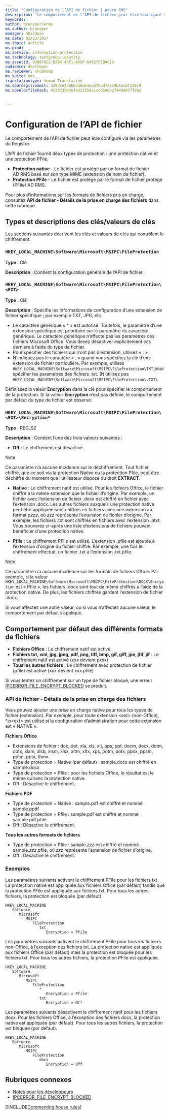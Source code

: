 ```yaml
---
title: "Configuration de l’API de fichier | Azure RMS"
description: "Le comportement de l’API de fichier peut être configuré via les paramètres du Registre."
keywords: 
author: bruceperlerms
ms.author: bruceper
manager: mbaldwin
ms.date: 02/23/2017
ms.topic: article
ms.prod: 
ms.service: information-protection
ms.technology: techgroup-identity
ms.assetid: 930878C2-D2B4-45F1-885F-64927CEBAC1D
audience: developer
ms.reviewer: shubhamp
ms.suite: ems
translationtype: Human Translation
ms.sourcegitcommit: 329dce4c8bb5a6de3ecb7bbd7e734b4acbf339c9
ms.openlocfilehash: 913373504e34321556a1cdd34ea2744d8477f562


---
```


# <a name="file-api-configuration"></a>Configuration de l’API de fichier


Le comportement de l’API de fichier peut être configuré via les paramètres du Registre.

L’API de fichier fournit deux types de protection : une protection native et une protection PFile.

-   **Protection native** - Le fichier est protégé par un format de fichier AD RMS basé sur son type MIME (extension de nom de fichier).
-   **Protection PFile** - Le fichier est protégé par le format de fichier protégé (PFile) AD RMS.

Pour plus d’informations sur les formats de fichiers pris en charge, consultez **API de fichier - Détails de la prise en charge des fichiers** dans cette rubrique.

## <a name="keykey-value-types-and-descriptions"></a>Types et descriptions des clés/valeurs de clés

Les sections suivantes décrivent les clés et valeurs de clés qui contrôlent le chiffrement.

### `HKEY_LOCAL_MACHINE\Software\Microsoft\MSIPC\FileProtection`

**Type** : Clé

**Description** : Contient la configuration générale de l’API de fichier.

### `HKEY_LOCAL_MACHINE\Software\Microsoft\MSIPC\FileProtection\<EXT>`

**Type** : Clé

**Description** : Spécifie les informations de configuration d’une extension de fichier spécifique ; par exemple TXT, JPG, etc.

- Le caractère générique « * » est autorisé. Toutefois, le paramètre d’une extension spécifique est prioritaire sur le paramètre du caractère générique. Le caractère générique n’affecte pas les paramètres des fichiers Microsoft Office. Vous devez désactiver explicitement ces derniers à l’aide du type de fichier.
- Pour spécifier des fichiers qui n’ont pas d’extension, utilisez « . »
- N’indiquez pas le caractère « . » quand vous spécifiez la clé d’une extension de fichier particulière. Par exemple, utilisez `HKEY_LOCAL_MACHINE\Software\Microsoft\MSIPC\FileProtection\TXT` pour spécifier les paramètres des fichiers .txt. (N’utilisez pas `HKEY_LOCAL_MACHINE\Software\Microsoft\MSIPC\FileProtection\.TXT`).

Définissez la valeur **Encryption** dans la clé pour spécifier le comportement de la protection. Si la valeur **Encryption** n’est pas définie, le comportement par défaut du type de fichier est observé.


### `HKEY_LOCAL_MACHINE\Software\Microsoft\MSIPC\FileProtection\<EXT>\Encryption*`

**Type** : REG_SZ

**Description** : Contient l’une des trois valeurs suivantes :

- **Off** : Le chiffrement est désactivé.

> [!Note]
> Ce paramètre n’a aucune incidence sur le déchiffrement. Tout fichier chiffré, que ce soit via la protection Native ou la protection Pfile, peut être déchiffré du moment que l’utilisateur dispose du droit **EXTRACT**.

- **Native** : Le chiffrement natif est utilisé. Pour les fichiers Office, le fichier chiffré a la même extension que le fichier d’origine. Par exemple, un fichier avec l’extension de fichier .docx est chiffré en fichier avec l’extension .docx. Les autres fichiers auxquels une protection native peut être appliquée sont chiffrés en fichiers avec une extension au format p*zzz*, où *zzz* représente l’extension de fichier d’origine. Par exemple, les fichiers .txt sont chiffrés en fichiers avec l’extension .ptxt. Vous trouverez ci-après une liste d’extensions de fichiers pouvant bénéficier d’une protection native.

- **Pfile** : Le chiffrement PFile est utilisé. L’extension .pfile est ajoutée à l’extension d’origine du fichier chiffré. Par exemple, une fois le chiffrement effectué, un fichier .txt a l’extension .txt.pfile.


> [!Note]
> Ce paramètre n’a aucune incidence sur les formats de fichiers Office. Par exemple, si la valeur `HKEY_LOCAL_MACHINE\Software\Microsoft\MSIPC\FileProtection\DOCX\Encryption` est « Pfile », les fichiers .docx sont tout de même chiffrés à l’aide de la protection native. De plus, les fichiers chiffrés gardent l’extension de fichier .docx.

Si vous affectez une autre valeur, ou si vous n’affectez aucune valeur, le comportement par défaut s’applique.

## <a name="default-behavior-for-different-file-formats"></a>Comportement par défaut des différents formats de fichiers

-   **Fichiers Office** : Le chiffrement natif est activé.
-   **Fichiers txt, xml, jpg, jpeg, pdf, png, tiff, bmp, gif, giff, jpe, jfif, jif** : Le chiffrement natif est activé (xxx devient pxxx)
-   **Tous les autres fichiers** : Le chiffrement avec protection de fichier (pfile) est activé (xxx devient xxx.pfile)

Si vous tentez un chiffrement sur un type de fichier bloqué, une erreur [IPCERROR\_FILE\_ENCRYPT\_BLOCKED](https://msdn.microsoft.com/library/hh535248.aspx) se produit.

### <a name="file-api---file-support-details"></a>API de fichier - Détails de la prise en charge des fichiers

Vous pouvez ajouter une prise en charge native pour tous les types de fichier (extension). Par exemple, pour toute extension &lt;ext&gt; (non-Office), \*.p&lt;ext&gt; est utilisé si la configuration d’administration pour cette extension est « NATIVE ».

**Fichiers Office**

-   Extensions de fichier : doc, dot, xla, xls, xlt, pps, ppt, docm, docx, dotm, dotx, xlam, xlsb, xlsm, xlsx, xltm, xltx, xps, potm, potx, ppsx, ppsm, pptm, pptx, thmx.
-   Type de protection = Native (par défaut) : sample.docx est chiffré en sample.docx
-   Type de protection = Pfile : pour les fichiers Office, le résultat est le même qu’avec la protection native.
-   Off : Désactive le chiffrement.

**Fichiers PDF**

-   Type de protection = Native : sample.pdf est chiffré et nommé sample.ppdf
-   Type de protection = Pfile : sample.pdf est chiffré et nommé sample.pdf.pfile.
-   Off : Désactive le chiffrement.

**Tous les autres formats de fichiers**

-   Type de protection = Pfile : sample.*zzz* est chiffré et nommé sample.*zzz*.pfile, où *zzz* représente l’extension de fichier d’origine.
-   Off : Désactive le chiffrement.

### <a name="examples"></a>Exemples

Les paramètres suivants activent le chiffrement PFile pour les fichiers txt. La protection native est appliquée aux fichiers Office (par défaut) tandis que la protection PFile est appliquée aux fichiers txt. Pour tous les autres fichiers, la protection est bloquée (par défaut).

```
HKEY_LOCAL_MACHINE
   Software
      Microsoft
         MSIPC
            FileProtection
               txt
                  Encryption = Pfile
```

Les paramètres suivants activent le chiffrement PFile pour tous les fichiers non-Office, à l’exception des fichiers txt. La protection native est appliquée aux fichiers Office (par défaut) mais la protection est bloquée pour les fichiers txt. Pour tous les autres fichiers, la protection PFile est appliquée.

```
HKEY_LOCAL_MACHINE
   Software
      Microsoft
         MSIPC
            FileProtection
               *
                  Encryption = Pfile
               txt
                  Encryption = Off
```

Les paramètres suivants désactivent le chiffrement natif pour les fichiers docx. Pour les fichiers Office, à l’exception des fichiers docx, la protection native est appliquée (par défaut). Pour tous les autres fichiers, la protection est bloquée (par défaut).

```
HKEY_LOCAL_MACHINE
   Software
      Microsoft
         MSIPC
            FileProtection
               docx
                  Encryption = Off
```

## <a name="related-topics"></a>Rubriques connexes

- [Notes pour les développeurs](developer-notes.md)
- [IPCERROR\_FILE\_ENCRYPT\_BLOCKED](https://msdn.microsoft.com/library/hh535248.aspx)

[!INCLUDE[Commenting house rules](../includes/houserules.md)]


<!--HONumber=Nov16_HO3-->


